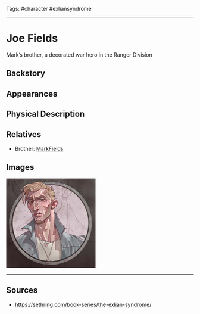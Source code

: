 Tags: #character #exliansyndrome 

---
# Joe Fields

Mark’s brother, a decorated war hero in the Ranger Division

## Backstory

## Appearances

## Physical Description

## Relatives

- Brother: [MarkFields](MarkFields.md)

## Images

![](../Resources/Attachments/Joe_1.png)

---
## Sources
- https://sethring.com/book-series/the-exlian-syndrome/